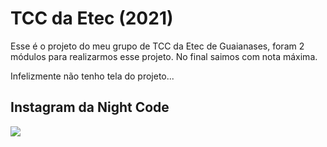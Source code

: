 # TCC da Etec (2021)


Esse é o projeto do meu grupo de TCC da Etec de Guaianases, foram 2 módulos para realizarmos esse projeto.
No final saimos com nota máxima.

Infelizmente não tenho tela do projeto...

<h2>Instagram da Night Code</h2>
<a href="https://instagram.com/ncode905" target="_blank"><img src="https://img.shields.io/badge/-Instagram-%23E4405F?style=for-the-badge&logo=instagram&logoColor=white" target="_blank"></a>
